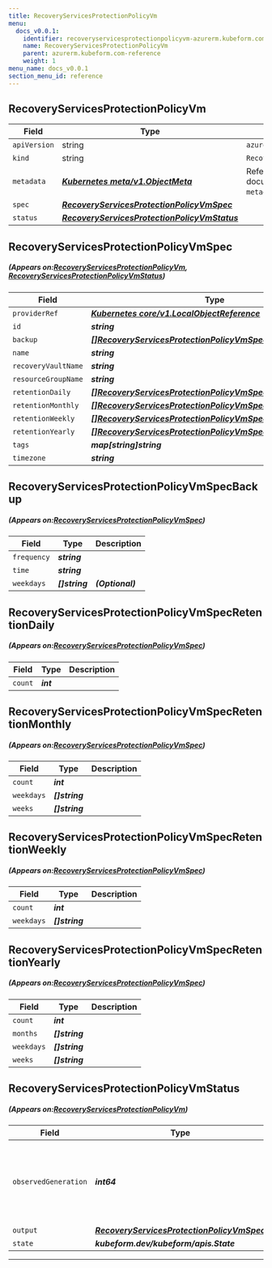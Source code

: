 ```yaml
---
title: RecoveryServicesProtectionPolicyVm
menu:
  docs_v0.0.1:
    identifier: recoveryservicesprotectionpolicyvm-azurerm.kubeform.com
    name: RecoveryServicesProtectionPolicyVm
    parent: azurerm.kubeform.com-reference
    weight: 1
menu_name: docs_v0.0.1
section_menu_id: reference
---
```


## RecoveryServicesProtectionPolicyVm
| Field | Type | Description |
| ------ | ----- | ----------- |
| `apiVersion` | string | `azurerm.kubeform.com/v1alpha1` |
|    `kind` | string | `RecoveryServicesProtectionPolicyVm` |
| `metadata` | ***[Kubernetes meta/v1.ObjectMeta](https://kubernetes.io/docs/reference/generated/kubernetes-api/v1.13/#objectmeta-v1-meta)***|Refer to the Kubernetes API documentation for the fields of the `metadata` field.|
| `spec` | ***[RecoveryServicesProtectionPolicyVmSpec](#RecoveryServicesProtectionPolicyVmSpec)***||
| `status` | ***[RecoveryServicesProtectionPolicyVmStatus](#RecoveryServicesProtectionPolicyVmStatus)***||
## RecoveryServicesProtectionPolicyVmSpec
##### (Appears on:[RecoveryServicesProtectionPolicyVm](#RecoveryServicesProtectionPolicyVm), [RecoveryServicesProtectionPolicyVmStatus](#RecoveryServicesProtectionPolicyVmStatus))
| Field | Type | Description |
| ------ | ----- | ----------- |
| `providerRef` | ***[Kubernetes core/v1.LocalObjectReference](https://kubernetes.io/docs/reference/generated/kubernetes-api/v1.13/#localobjectreference-v1-core)***||
| `id` | ***string***||
| `backup` | ***[[]RecoveryServicesProtectionPolicyVmSpecBackup](#RecoveryServicesProtectionPolicyVmSpecBackup)***||
| `name` | ***string***||
| `recoveryVaultName` | ***string***||
| `resourceGroupName` | ***string***||
| `retentionDaily` | ***[[]RecoveryServicesProtectionPolicyVmSpecRetentionDaily](#RecoveryServicesProtectionPolicyVmSpecRetentionDaily)***| ***(Optional)*** |
| `retentionMonthly` | ***[[]RecoveryServicesProtectionPolicyVmSpecRetentionMonthly](#RecoveryServicesProtectionPolicyVmSpecRetentionMonthly)***| ***(Optional)*** |
| `retentionWeekly` | ***[[]RecoveryServicesProtectionPolicyVmSpecRetentionWeekly](#RecoveryServicesProtectionPolicyVmSpecRetentionWeekly)***| ***(Optional)*** |
| `retentionYearly` | ***[[]RecoveryServicesProtectionPolicyVmSpecRetentionYearly](#RecoveryServicesProtectionPolicyVmSpecRetentionYearly)***| ***(Optional)*** |
| `tags` | ***map[string]string***| ***(Optional)*** |
| `timezone` | ***string***| ***(Optional)*** |
## RecoveryServicesProtectionPolicyVmSpecBackup
##### (Appears on:[RecoveryServicesProtectionPolicyVmSpec](#RecoveryServicesProtectionPolicyVmSpec))
| Field | Type | Description |
| ------ | ----- | ----------- |
| `frequency` | ***string***||
| `time` | ***string***||
| `weekdays` | ***[]string***| ***(Optional)*** |
## RecoveryServicesProtectionPolicyVmSpecRetentionDaily
##### (Appears on:[RecoveryServicesProtectionPolicyVmSpec](#RecoveryServicesProtectionPolicyVmSpec))
| Field | Type | Description |
| ------ | ----- | ----------- |
| `count` | ***int***||
## RecoveryServicesProtectionPolicyVmSpecRetentionMonthly
##### (Appears on:[RecoveryServicesProtectionPolicyVmSpec](#RecoveryServicesProtectionPolicyVmSpec))
| Field | Type | Description |
| ------ | ----- | ----------- |
| `count` | ***int***||
| `weekdays` | ***[]string***||
| `weeks` | ***[]string***||
## RecoveryServicesProtectionPolicyVmSpecRetentionWeekly
##### (Appears on:[RecoveryServicesProtectionPolicyVmSpec](#RecoveryServicesProtectionPolicyVmSpec))
| Field | Type | Description |
| ------ | ----- | ----------- |
| `count` | ***int***||
| `weekdays` | ***[]string***||
## RecoveryServicesProtectionPolicyVmSpecRetentionYearly
##### (Appears on:[RecoveryServicesProtectionPolicyVmSpec](#RecoveryServicesProtectionPolicyVmSpec))
| Field | Type | Description |
| ------ | ----- | ----------- |
| `count` | ***int***||
| `months` | ***[]string***||
| `weekdays` | ***[]string***||
| `weeks` | ***[]string***||
## RecoveryServicesProtectionPolicyVmStatus
##### (Appears on:[RecoveryServicesProtectionPolicyVm](#RecoveryServicesProtectionPolicyVm))
| Field | Type | Description |
| ------ | ----- | ----------- |
| `observedGeneration` | ***int64***| ***(Optional)*** Resource generation, which is updated on mutation by the API Server.|
| `output` | ***[RecoveryServicesProtectionPolicyVmSpec](#RecoveryServicesProtectionPolicyVmSpec)***| ***(Optional)*** |
| `state` | ***kubeform.dev/kubeform/apis.State***| ***(Optional)*** |
---
